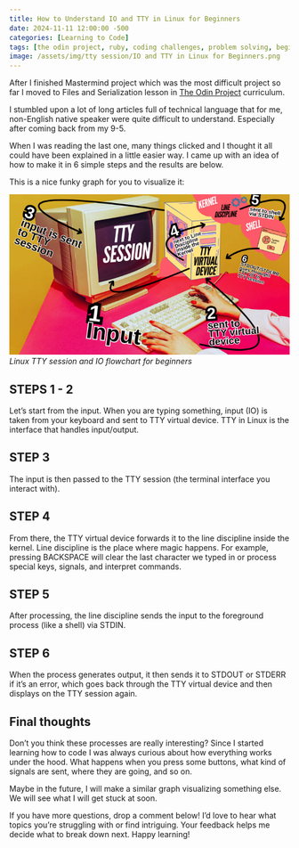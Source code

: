 ```yaml
---
title: How to Understand IO and TTY in Linux for Beginners
date: 2024-11-11 12:00:00 -500
categories: [Learning to Code]
tags: [the odin project, ruby, coding challenges, problem solving, beginner programmer, coding motivation]     # TAG names should always be lowercase
image: /assets/img/tty session/IO and TTY in Linux for Beginners.png
---
```


After I finished Mastermind project which was the most difficult project so far I moved to Files and Serialization lesson in [The Odin Project](https://www.theodinproject.com/) curriculum. 

I stumbled upon a lot of long articles full of technical language that for me, non-English native speaker were quite difficult to understand. Especially after coming back from my 9-5. 

When I was reading the last one, many things clicked and I thought it all could have been explained in a little easier way. I came up with an idea of how to make it in 6 simple steps and the results are below.

This is a nice funky graph for you to visualize it: 

![img-description](/assets/img/tty%20session/TTY%20session.png)_Linux TTY session and IO flowchart for beginners_


## STEPS 1 - 2
Let’s start from the input. When you are typing something, input (IO) is taken from your keyboard and sent to TTY virtual device. TTY in Linux is the interface that handles input/output. 

## STEP 3
The input is then passed to the TTY session (the terminal interface you interact with).

## STEP 4
From there, the TTY virtual device forwards it to the line discipline inside the kernel. Line discipline is the place where magic happens. For example, pressing BACKSPACE will clear the last character we typed in or process special keys, signals, and interpret commands.

## STEP 5
After processing, the line discipline sends the input to the foreground process (like a shell) via STDIN.

## STEP 6
When the process generates output, it then sends it to STDOUT or STDERR if it’s an error, which goes back through the TTY virtual device and then displays on the TTY session again.

## Final thoughts

Don’t you think these processes are really interesting? Since I started learning how to code I was always curious about how everything works under the hood. What happens when you press some buttons, what kind of signals are sent, where they are going, and so on. 

Maybe in the future, I will make a similar graph visualizing something else. We will see what I will get stuck at soon. 

If you have more questions, drop a comment below! I’d love to hear what topics you’re struggling with or find intriguing. Your feedback helps me decide what to break down next. Happy learning!
